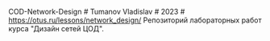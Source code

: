 COD-Network-Design # Tumanov Vladislav # 2023 # https://otus.ru/lessons/network_design/
Репозиторий лабораторных работ курса "Дизайн сетей ЦОД". 
